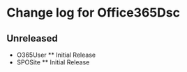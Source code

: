 # Change log for Office365Dsc

## Unreleased

* O365User
  ** Initial Release
* SPOSite
  ** Initial Release